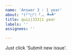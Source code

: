 ```yaml
---
name: 'Answer 3 : 1 year'
about: "(╯°□°）╯︵ ┻━┻"
title: quiz|333|1 year
labels: ''
assignees: ''

---
```


Just click 'Submit new issue'.
